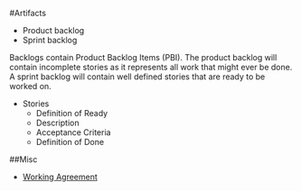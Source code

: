 #Artifacts

* Product backlog
* Sprint backlog

Backlogs contain Product Backlog Items (PBI). The product backlog will contain incomplete stories as it represents all work that might ever be done. A sprint backlog will contain well defined stories that are ready to be worked on.


* Stories
    * Definition of Ready
    * Description
    * Acceptance Criteria
    * Definition of Done

##Misc

* [Working Agreement](working-agreement-sample.md)

